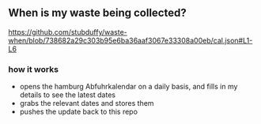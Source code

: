 ## When is my waste being collected?
  https://github.com/stubduffy/waste-when/blob/738682a29c303b95e6ba36aaf3067e33308a00eb/cal.json#L1-L6
  
  ### how it works
  - opens the hamburg Abfuhrkalendar on a daily basis, and fills in my details to see the latest dates
  - grabs the relevant dates and stores them
  - pushes the update back to this repo
  
